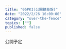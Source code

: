 ```yaml
---
title: "05PKI(公開鍵基盤)"
date: "2022/2/26 16:00:00"
category: "over-the-fence"
topics: [""]
published: false
---
```

公開予定